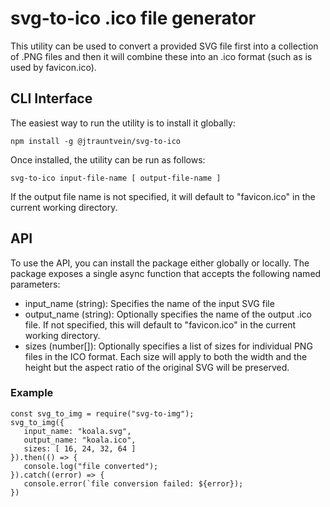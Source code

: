 # svg-to-ico .ico file generator
This utility can be used to convert a provided SVG file first into a collection of .PNG files
and then it will combine these into an .ico format (such as is used by favicon.ico).

## CLI Interface
The easiest way to run the utility is to install it globally:

```
npm install -g @jtrauntvein/svg-to-ico
```

Once installed, the utility can be run as follows:

```
svg-to-ico input-file-name [ output-file-name ]
```

If the output file name is not specified, it will default to "favicon.ico" in the current working directory.

## API

To use the API, you can install the package either globally or locally.  The package exposes  a single
async function that accepts the following named parameters:

- input_name (string): Specifies the name of the input SVG file
- output_name (string): Optionally specifies the name of the output .ico file.  If not specified,
   this will default to "favicon.ico" in the current working directory.
- sizes (number[]): Optionally specifies a list of sizes for individual PNG files in the ICO format.  Each size 
   will apply to both the width and the height but the aspect ratio of the original SVG will be preserved.

### Example

```
const svg_to_img = require("svg-to-img");
svg_to_img({
   input_name: "koala.svg",
   output_name: "koala.ico",
   sizes: [ 16, 24, 32, 64 ]
}).then(() => {
   console.log("file converted");
}).catch((error) => {
   console.error(`file conversion failed: ${error});
})
```


